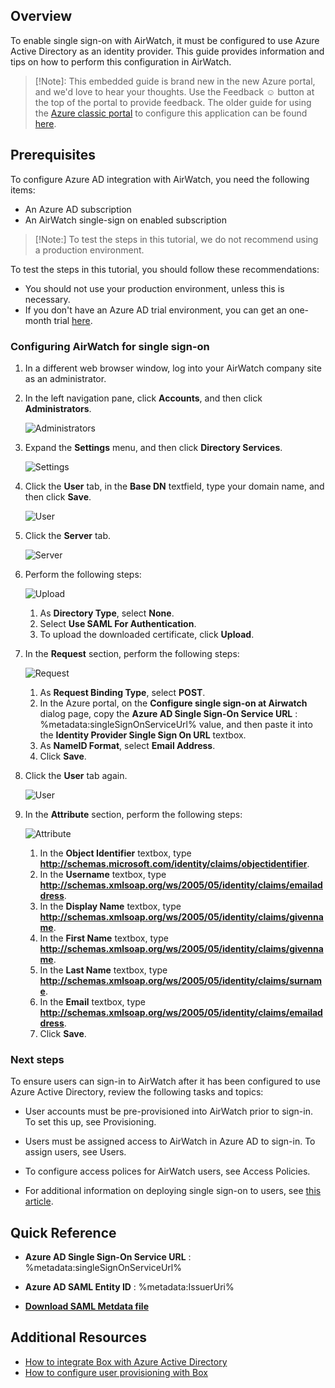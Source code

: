 
## Overview

To enable single sign-on with AirWatch, it must be configured to use Azure Active Directory as an identity provider. This guide provides information and tips on how to perform this configuration in AirWatch.

>[!Note]: 
>This embedded guide is brand new in the new Azure portal, and we'd love to hear your thoughts. Use the Feedback ☺ button at the top of the portal to provide feedback. The older guide for using the [Azure classic portal](https://manage.windowsazure.com) to configure this application can be found [here](https://github.com/Azure/AzureAD-App-Docs/blob/master/articles/en-us/_/sso_configure.md).
 
## Prerequisites

To configure Azure AD integration with AirWatch, you need the following items:

- An Azure AD subscription
- An AirWatch single-sign on enabled subscription

> [!Note:]
> To test the steps in this tutorial, we do not recommend using a production environment.

To test the steps in this tutorial, you should follow these recommendations:

- You should not use your production environment, unless this is necessary.
- If you don't have an Azure AD trial environment, you can get an one-month trial [here](https://azure.microsoft.com/pricing/free-trial/).

### Configuring AirWatch for single sign-on

1. In a different web browser window, log into your AirWatch company site as an administrator.

2. In the left navigation pane, click **Accounts**, and then click **Administrators**.
   
   ![Administrators](./media/active-directory-saas-airwatch-tutorial/IC791920.png "Administrators")

3. Expand the **Settings** menu, and then click **Directory Services**.
   
   ![Settings](./media/active-directory-saas-airwatch-tutorial/IC791921.png "Settings")

4. Click the **User** tab, in the **Base DN** textfield, type your domain name, and then click **Save**.
   
   ![User](./media/active-directory-saas-airwatch-tutorial/IC791922.png "User")

5. Click the **Server** tab.
   
   ![Server](./media/active-directory-saas-airwatch-tutorial/IC791923.png "Server")

6. Perform the following steps:
    
	![Upload](./media/active-directory-saas-airwatch-tutorial/IC791924.png "Upload")    
    1. As **Directory Type**, select **None**.
    2. Select **Use SAML For Authentication**.
    3. To upload the downloaded certificate, click **Upload**.

7. In the **Request** section, perform the following steps:
    
    ![Request](./media/active-directory-saas-airwatch-tutorial/IC791925.png "Request")  

    1. As **Request Binding Type**, select **POST**.
    2. In the Azure portal, on the **Configure single sign-on at Airwatch** dialog page, copy the **Azure AD Single Sign-On Service URL** : %metadata:singleSignOnServiceUrl% value, and then paste it into the **Identity Provider Single Sign On URL** textbox.
    3. As **NameID Format**, select **Email Address**.
    4. Click **Save**.

8. Click the **User** tab again.
    
    ![User](./media/active-directory-saas-airwatch-tutorial/IC791926.png "User")
9. In the **Attribute** section, perform the following steps:
    
    ![Attribute](./media/active-directory-saas-airwatch-tutorial/IC791927.png "Attribute")
    1. In the **Object Identifier** textbox, type **http://schemas.microsoft.com/identity/claims/objectidentifier**.
    2. In the **Username** textbox, type **http://schemas.xmlsoap.org/ws/2005/05/identity/claims/emailaddress**.
    3. In the **Display Name** textbox, type **http://schemas.xmlsoap.org/ws/2005/05/identity/claims/givenname**.
    4. In the **First Name** textbox, type **http://schemas.xmlsoap.org/ws/2005/05/identity/claims/givenname**.
    5. In the **Last Name** textbox, type **http://schemas.xmlsoap.org/ws/2005/05/identity/claims/surname**.
    6. In the **Email** textbox, type **http://schemas.xmlsoap.org/ws/2005/05/identity/claims/emailaddress**.
    7. Click **Save**.



### Next steps

To ensure users can sign-in to AirWatch after it has been configured to use Azure Active Directory, review the following tasks and topics:

- User accounts must be pre-provisioned into AirWatch prior to sign-in. To set this up, see Provisioning.
 
- Users must be assigned access to AirWatch in Azure AD to sign-in. To assign users, see Users.
 
- To configure access polices for AirWatch users, see Access Policies.
 
- For additional information on deploying single sign-on to users, see [this article](https://docs.microsoft.com/en-us/azure/active-directory/active-directory-appssoaccess-whatis#deploying-azure-ad-integrated-applications-to-users).



## Quick Reference

* **Azure AD Single Sign-On Service URL** : %metadata:singleSignOnServiceUrl%

* **Azure AD SAML Entity ID** : %metadata:IssuerUri%

* **[Download SAML Metdata file](%metadata:metadataDownloadUrl%)**


## Additional Resources

* [How to integrate Box with Azure Active Directory](active-directory-saas-box-tutorial.md)
* [How to configure user provisioning with Box](active-directory-saas-box-user-provisioning-tutorial.md)
